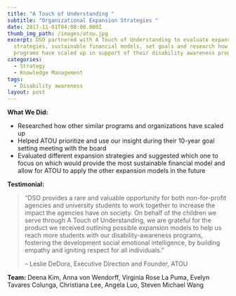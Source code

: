 ```yaml
---
title: "A Touch of Understanding "
subtitle: "Organizational Expansion Strategies "
date: 2017-11-01T04:00:00.000Z
thumb_img_path: /images/atou.jpg
excerpt: DSO partnered with A Touch of Understanding to evaluate expansion
  strategies, sustainable financial models, set goals and research how similar
  programs have scaled up in support of their disability awareness programs.
categories:
  - Strategy
  - Knowledge Management
tags:
  - Disability awareness
layout: post
---
```

**What We Did:**

* Researched how other similar programs and organizations have scaled up
* Helped ATOU prioritize and use our insight during their 10-year goal setting meeting with the board
* Evaluated different expansion strategies and suggested which one to focus on which would provide the most sustainable financial model and allow for ATOU to apply the other expansion models in the future

**Testimonial:**

> “DSO provides a rare and valuable opportunity for both non-for-profit agencies and university students to work together to increase the impact the agencies have on society. On behalf of the children we serve through A Touch of Understanding, we are grateful for the product we received outlining possible expansion models to help us reach more students with our disability-awareness programs, fostering the development social emotional intelligence, by building empathy and igniting respect for all individuals.”
>
> – Leslie DeDora, Executive Direction and Founder, ATOU

**Team:** Deena Kim, Anna von Wendorff, Virginia Rose La Puma, Evelyn Tavares Colunga, Christiana Lee, Angela Luo, Steven Michael Wang